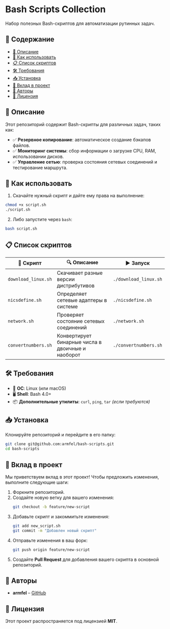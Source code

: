 # Bash Scripts Collection

Набор полезных Bash-скриптов для автоматизации рутинных задач.

## 📂 Содержание
- [📜 Описание](#-описание)
- [🚀 Как использовать](#-как-использовать)
- [📋 Список скриптов](#-список-скриптов)
- [🛠 Требования](#-требования)
- [📥 Установка](#-установка)
- [🤝 Вклад в проект](#-вклад-в-проект)
- [👤 Авторы](#-авторы)
- [📜 Лицензия](#-лицензия)

## 📜 Описание
Этот репозиторий содержит Bash-скрипты для различных задач, таких как:
- ✅ **Резервное копирование**: автоматическое создание бэкапов файлов.
- ✅ **Мониторинг системы**: сбор информации о загрузке CPU, RAM, использовании дисков.
- ✅ **Управление сетью**: проверка состояния сетевых соединений и тестирование маршрута.

## 🚀 Как использовать
1. Скачайте нужный скрипт и дайте ему права на выполнение:
```bash
chmod +x script.sh
./script.sh
```
2. Либо запустите через `bash`:
```bash
bash script.sh
```

## 📋 Список скриптов
| 📄 Скрипт                | 🔍 Описание                                       | ▶️ Запуск              |
|-------------------------|---------------------------------------------------|-----------------------|
| `download_linux.sh`     | Скачивает разные версии дистрибутивов             | `./download_linux.sh` |
| `nicsdefine.sh`         | Определяет сетевые адаптеры в системе             | `./nicsdefine.sh`     |
| `network.sh`            | Проверяет состояние сетевых соединений            | `./network.sh`        |
| `convertnumbers.sh`     | Конвертирует бинарные числа в двоичные и наоборот | `./convertnumbers.sh` |

## 🛠 Требования
- 🐧 **ОС**: Linux (или macOS)
- 🖥️ **Shell**: Bash 4.0+
- 📦 **Дополнительные утилиты**: `curl`, `ping`, `tar` *(если требуются)*

## 📥 Установка
Клонируйте репозиторий и перейдите в его папку:
```bash
git clone git@github.com:armfel/bash-scripts.git
cd bash-scripts
```

## 🤝 Вклад в проект
Мы приветствуем вклад в этот проект! Чтобы предложить изменения, выполните следующие шаги:
1. Форкните репозиторий.
2. Создайте новую ветку для вашего изменения:
   ```bash
   git checkout -b feature/new-script
   ```
3. Добавьте скрипт и закоммитьте изменения:
   ```bash
   git add new_script.sh
   git commit -m "Добавлен новый скрипт"
   ```
4. Отправьте изменения в ваш форк:
   ```bash
   git push origin feature/new-script
   ```
5. Создайте **Pull Request** для добавления вашего скрипта в основной репозиторий.

## 👤 Авторы
- **armfel** – [GitHub](https://github.com/armfel)

## 📜 Лицензия
Этот проект распространяется под лицензией **MIT**.
